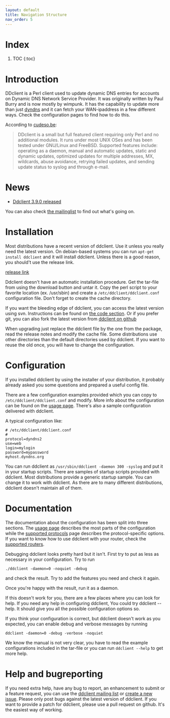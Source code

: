 ```yaml
---
layout: default
title: Navigation Structure
nav_order: 5
---
```

<!-- 

Ddclient is a Perl client used to update dynamic DNS entries for accounts on 'Dynamic DNS Network Services' free DNS service. It currently supports a lot of different routers and a few different services.

[[project_screenshots]]
[[project_admins]]
[[download_button]]

Other instuctions on how to use the wiki syntax can be found on https://sourceforge.net/p/necessitas/wiki/markdown_syntax/ 

 -->
 <!--
# Project for rent
Unfortunatly I (wimpunk) don't have any spare time to work on this project.  If there's anyone out there willing to help me and eventually tak over this project, pleas let it know at [the mailing list](https://sourceforge.net/p/ddclient/mailman/message/36589979/)
-->

# Index

1. TOC
{:toc}

<!--
# Important notice
There are a few changes coming.

* Because of some recent personal changes I'm not having enough time to work on this project any more.  There are only some obvious bugreports which get solved quickly but others stay there forever.
* Dyndns decided to change their business model and [they stopped offering free account](http://www.dyndnscommunity.com/questions/21580/from-dyn-what-happened-to-free-accounts.html).  It made me decide to make dyndns less important for ddclient.
* Sourceforge [decided to retire the hosted apps](http://sourceforge.net/blog/hosted-apps-migration-update/) which means this trac environment will come to an end.  A backup of the old trac can be found on http://ddclient.tisnix.be but all usefull data will be moved to the new environment.
-->

# Introduction

DDclient is a Perl client used to update dynamic DNS entries for accounts on Dynamic DNS Network Service Provider. It was originally written by Paul Burry and is now mostly by wimpunk.  It has the capability to update more than just [dyndns](http://www.dyndns.com) and it can fetch your WAN-ipaddress in a few different ways. Check the configuration pages to find how to do this.

According to [cudeso.be](http://linux.cudeso.be/linuxdoc/ddclient.php):
> DDclient is a small but full featured client requiring only Perl and no additional modules. It runs under most UNIX OSes and has been tested under GNU/Linux and FreeBSD. Supported features include: operating as a daemon, manual and automatic updates, static and dynamic updates, optimized updates for multiple addresses, MX, wildcards, abuse avoidance, retrying failed updates, and sending update status to syslog and through e-mail.

# News

 * [Ddclient 3.9.0 released](https://github.com/ddclient/ddclient/releases/tag/v3.9.0)

You can also check [the mailinglist](https://sourceforge.net/p/ddclient/mailman/message/36589979/) to find out what's going on.

# Installation
Most distributions have a recent version of ddclient.  Use it unless you really need the latest version. On debian-based systems you can run ``apt-get install ddclient`` and it will install ddclient.  Unless there is a good reason, you should't use the release link.

[release link](https://github.com/ddclient/ddclient/releases)

Ddclient doesn't have an automatic installation procedure. Get the tar-file from using the download button and untar it. Copy the perl script to your favorite location (ex. /usr/sbin)
and create a ``/etc/ddclient/ddclient.conf`` configuration file. Don't forget to create the cache directory.

If you want the bleeding edge of ddclient, you can access the latest version using svn. Instructions can be found on [the code section](/p/ddclient/code/). Or if you prefer git, you can also fork the latest version from [ddclient on github](https://github.com/ddclient/ddclient)

When upgrading just replace the ddclient file by the one from the package, read the release notes and modify the cache file.  Some distributions use other directories than the default directories used by ddclient.  If you want to reuse the old once, you will have to change the configuration.

# Configuration
<!-- this should be moved to a separate wiki page -->
If you installed ddclient by using the installer of your distribution, it probably already asked you some questions and prepared a useful config file.

There are a few configuration examples provided which you can copy to ``/etc/ddclient/ddclient.conf`` and modify. More info about the configuration can be found on the [usage page](usage). There's also a sample configuration delivered with ddclient.

A typical configuration like:

    # /etc/ddclient/ddclient.conf
    #
    protocol=dyndns2
    use=web
    login=mylogin
    password=mypassword
    myhost.dyndns.org

You can run ddclient as ``/usr/sbin/ddclient -daemon 300 -syslog`` and put it in your startup scripts. There are samples of startup scripts provided with ddclient.  Most distributions provide a generic startup sample.  You can change it to work with ddclient.  As there are to many different distributions, ddclient doesn't maintain all of them. 

# Documentation
<!-- keep it shorter on this place -->
The documentation about the configuration has been split into three sections.  The [usage page](usage) describes the most parts of the configuration while the [supported protocols](protocols) page describes the protocol-specific options. If you want to know how to use ddclient with your router, check the [supported routers](routers).

Debugging ddclient looks pretty hard but it isn't. First try to put as less as necessary in your configuration. Try to run

    ./ddclient -daemon=0 -noquiet -debug 

and check the result. Try to add the features you need and check it again.

Once you're happy with the result, run it as a daemon.

If this doesn't work for you, there are a few places where you can look for help. If you need any help in configuring ddclient,
You could try ddclient --help. It should give you all the possible configuration options so.

If you think your configuration is correct, but ddclient doesn't work as you expected, you can enable debug and verbose messages by running

    ddclient -daemon=0 -debug -verbose -noquiet

We know the manual is not very clear, you have to read the example configurations included in the tar-file or you can run ``ddclient --help`` to get more help.

# Help and bugreporting
If you need extra help, have any bug to report, an enhancement to submit or a feature request, you can use the [ddclient mailing list](https://lists.sourceforge.net/lists/listinfo/ddclient-support) or [create a new issue](https://github.com/ddclient/ddclient/issues/new).  Please only post bugs against the latest version of ddclient.
If you want to provide a patch for ddclient, please use a pull request on github.  It's the easiest way of working.
